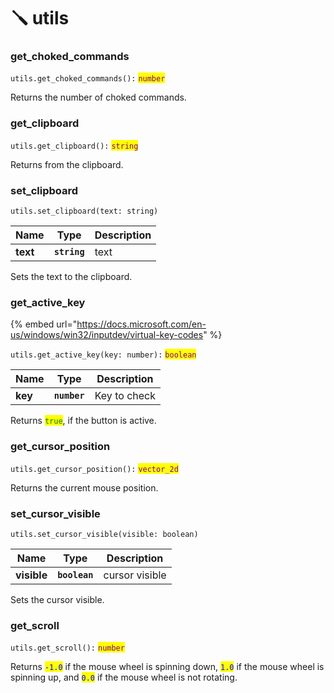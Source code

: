 # 🪛 utils

### get\_choked\_commands

`utils.get_choked_commands():` <mark style="color:purple;">`number`</mark>

Returns the number of choked commands.

### get\_clipboard

`utils.get_clipboard():` <mark style="color:purple;">`string`</mark>

Returns from the clipboard.

### set\_clipboard

`utils.set_clipboard(text: string)`

| Name     | Type         | Description |
| -------- | ------------ | ----------- |
| **text** | **`string`** | text        |

Sets the text to the clipboard.

### get\_active\_key

{% embed url="https://docs.microsoft.com/en-us/windows/win32/inputdev/virtual-key-codes" %}

`utils.get_active_key(key: number):` <mark style="color:purple;">`boolean`</mark>

| Name    | Type         | Description  |
| ------- | ------------ | ------------ |
| **key** | **`number`** | Key to check |

Returns <mark style="color:green;">`true`</mark>, if the button is active.

### get\_cursor\_position

`utils.get_cursor_position():` <mark style="color:purple;">`vector_2d`</mark>

Returns the current mouse position.

### set\_cursor\_visible

`utils.set_cursor_visible(visible: boolean)`

| Name     | Type         | Description |
| -------- | ------------ | ----------- |
| **visible** | **`boolean`** | cursor visible        |

Sets the cursor visible.

### get\_scroll

`utils.get_scroll():` <mark style="color:purple;">`number`</mark>

Returns <mark style="color:blue;">`-1.0`</mark> if the mouse wheel is spinning down, <mark style="color:blue;">`1.0`</mark> if the mouse wheel is spinning up, and <mark style="color:blue;">`0.0`</mark> if the mouse wheel is not rotating.
